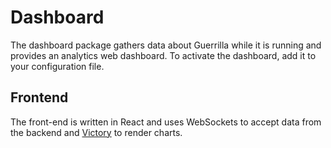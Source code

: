 # Dashboard

The dashboard package gathers data about Guerrilla while it is running and provides an analytics web dashboard. To activate the dashboard, add it to your configuration file.

## Frontend

The front-end is written in React and uses WebSockets to accept data from the backend and [Victory](https://formidable.com/open-source/victory/) to render charts.
